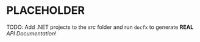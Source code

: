 # PLACEHOLDER
TODO: Add .NET projects to the *src* folder and run `docfx` to generate **REAL** *API Documentation*!

<Update>